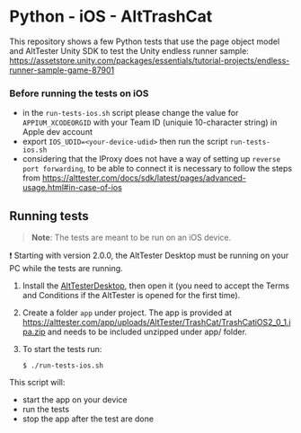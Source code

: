 # Python - iOS - AltTrashCat

This repository shows a few Python tests that use the page object model and AltTester Unity SDK to test the Unity endless runner sample:
https://assetstore.unity.com/packages/essentials/tutorial-projects/endless-runner-sample-game-87901

### Before running the tests on iOS
- in the `run-tests-ios.sh` script please change the value for `APPIUM_XCODEORGID` with your Team ID (uniquie 10-character string) in Apple dev account
- export `IOS_UDID=<your-device-udid>` then run the script `run-tests-ios.sh`
- considering that the IProxy does not have a way of setting up `reverse port forwarding`, to be able to connect it is necessary to follow the steps from https://alttester.com/docs/sdk/latest/pages/advanced-usage.html#in-case-of-ios 

## Running tests

> **Note**: The tests are meant to be run on an iOS device.

❗ Starting with version 2.0.0, the AltTester Desktop must be running on your PC while the tests are running.
1. Install the [AltTesterDesktop](https://alttester.com/alttester/#pricing), then open it (you need to accept the Terms and Conditions if the AltTester is opened for the first time).
2.  Create a folder `app` under project. The app is provided at https://alttester.com/app/uploads/AltTester/TrashCat/TrashCatiOS2_0_1.ipa.zip and needs to be included unzipped under app/ folder.
3. To start the tests run:

    ```
    $ ./run-tests-ios.sh
    ```

This script will:

- start the app on your device
- run the tests
- stop the app after the test are done
